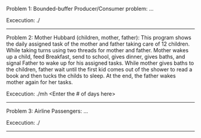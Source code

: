 Problem 1: Bounded-buffer Producer/Consumer problem:
...

Excecution:
./

--------------------------------------------------------------
Problem 2: Mother Hubbard (children, mother, father):
This program shows the daily assigned task of the mother and father taking care of 12 children. While taking turns using two threads for mother and father.
Mother wakes up a child, feed Breakfast, send to school, gives dinner, gives baths, and signal Father to wake up for his assigned tasks.
While mother gives baths to the children, father wait until the first kid comes out of the shower to read a book and then tucks the childs to sleep.
At the end, the father wakes mother again for her tasks.

Excecution:
./mh <Enter the # of days here>

--------------------------------------------------------------
Problem 3: Airline Passengers:
...

Excecution:
./

--------------------------------------------------------------
